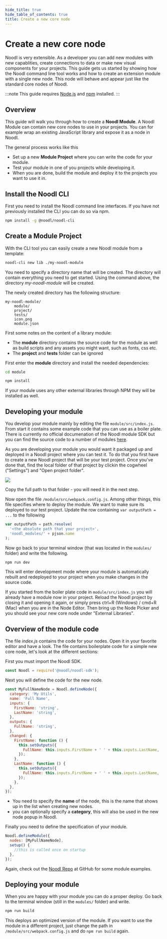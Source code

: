 ```yaml
---
hide_title: true
hide_table_of_contents: true
title: Create a new core node
---
```


# Create a new core node

Noodl is very extensible. As a developer you can add new modules with new capablities, create connections to data or make new visual components for your projects. This guide gets us started by showing how the Noodl command line tool works and how to create an extension module with a single new node. This node will behave and appear just like the standard core nodes of Noodl.

:::note
This guide requires <a href="https://nodejs.org/en/download/" target="_blank">Node.js</a> and <a href="https://docs.npmjs.com/downloading-and-installing-node-js-and-npm" target="_blank">npm</a> installed.
:::

## Overview

This guide will walk you through how to create a **Noodl Module**. A Noodl Module can contain new core nodes to use in your projects. You can for example wrap an existing JavaScript library and expose it as a node in Noodl.

The general process works like this

- Set up a new **Module Project** where you can write the code for your module.
- Test your module in one of you projects while developing it.
- When you are done, build the module and deploy it to the projects you want to use it in.

## Install the Noodl CLI

First you need to install the Noodl command line interfaces. If you have not previously installed the CLI you can do so via npm.

```bash
npm install -g @noodl/noodl-cli
```

## Create a Module Project

With the CLI tool you can easily create a new Noodl module from a template:

```bash
noodl-cli new lib ./my-noodl-module
```

You need to specify a directory name that will be created. The directory will contain everything you need to get started. Using the command above, the directory _my-noodl-module_ will be created.

The newly created directory has the following structure:

```
my-noodl-module/
    module/
    project/
    tests/
    icon.png
    module.json
```

First some notes on the content of a library module:

- The **module** directory contains the source code for the module as well as build scripts and any assets you might want, such as fonts, css etc.
- The **project** and **tests** folder can be ignored

First enter the **module** directory and install the needed dependencies:

```bash
cd module
```

```bash
npm install
```

If your module uses any other external libraries through NPM they will be installed as well.

## Developing your module

You develop your module mainly by editing the file `module/src/index.js`. From start it contains some example code that you can use as a boiler plate. There is currently no official documenation of the Noodl module SDK but you can find the source code to a number of modules [here](https://github.com/noodlapp).

As you are developing your module you would want it packaged up and deployed in a Noodl project where you can test it. To do that you first have to create a new Noodl project that will be your test project. Once you've done that, find the local folder of that project by clickin the cogwheel ("Settings") and "Open project folder".

<div class="ndl-image-with-background m">

![](/javascript/extending/open-project-folder.png)

</div>

Copy the full path to that folder - you will need it in the next step.

Now open the file `/module/src/webpack.config.js`. Among other things, this file specifies where to deploy the module. We want to make sure its deployed to our test project.
Update the row containing `var outputPath = ...` to the following

```javascript
var outputPath = path.resolve(
  '<the absolute path that your project>',
  'noodl_modules/' + pjson.name
);
```

Now go back to your terminal window (that was located in the `modules/` folder) and write the following.

```bash
npm run dev
```

This will enter development mode where your module is automatically rebuilt and redeployed to your project when you make changes in the source code.

If you started from the boiler plate code in `module/src/index.js` you will already have a module now in your project. Reload the Noodl project by closing it and opening it again, or simply press ctrl+R (Windows) / cmd+R (Mac) when you are in the Node Editor. Then bring up the Node Picker and you should see your new core node under "External Libraries".

## Overview of the module code

The file _index.js_ contains the code for your nodes. Open it in your favorite editor and have a look. The file contains boilerplate code for a simple new core node, let's look at the different sections:

First you must import the Noodl SDK.

```javascript
const Noodl = require('@noodl/noodl-sdk');
```

Next you will define the code for the new node.

```javascript
const MyFullNameNode = Noodl.defineNode({
  category: 'My Utils',
  name: 'Full Name',
  inputs: {
    FirstName: 'string',
    LastName: 'string',
  },
  outputs: {
    FullName: 'string',
  },
  changed: {
    FirstName: function () {
      this.setOutputs({
        FullName: this.inputs.FirstName + ' ' + this.inputs.LastName,
      });
    },
    LastName: function () {
      this.setOutputs({
        FullName: this.inputs.FirstName + ' ' + this.inputs.LastName,
      });
    },
  },
});
```

- You need to specify the **name** of the node, this is the name that shows up in the list when creating new nodes.
- you can optionally specify a **category**, this will also be used in the new node popup in Noodl.

Finally you need to define the specification of your module.

```javascript
Noodl.defineModule({
  nodes: [MyFullNameNode],
  setup() {
    //this is called once on startup
  },
});
```

Again, check out the [Noodl Repo](https://github.com/noodlapp) at GitHub for some module examples.

## Deploying your module

When you are happy with your module you can do a proper deploy. Go back to the terminal window (still in the `modules/` folder) and write.

```bash
npm run build
```

This deploys an optimized version of the module. If you want to use the module in a different project, just change the path in `/module/src/webpack.config.js` and do `npm run build` again.
